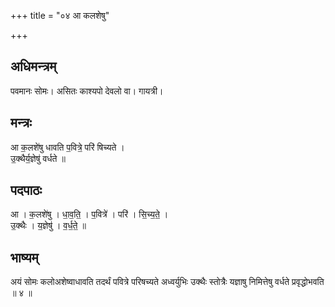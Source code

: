 +++
title = "०४ आ कलशेषु"

+++
## अधिमन्त्रम्
पवमानः सोमः। असितः काश्यपो देवलो वा। गायत्री।

## मन्त्रः
आ क॒लशे॑षु धावति प॒वित्रे॒ परि॑ षिच्यते ।  
उ॒क्थैर्य॒ज्ञेषु॑ वर्धते ॥

## पदपाठः
आ । क॒लशे॑षु । धा॒व॒ति॒ । प॒वित्रे॑ । परि॑ । सि॒च्य॒ते॒ ।  
उ॒क्थैः । य॒ज्ञेषु॑ । व॒र्ध॒ते॒ ॥

## भाष्यम्
अयं सोमः कलोअशेष्वाधावति तदर्थं पवित्रे परिषच्यते अध्वर्युभिः उक्थैः स्तोत्रैः यज्ञाषु निमित्तेषु वर्धते प्रवृद्धोभवति ॥ ४ ॥